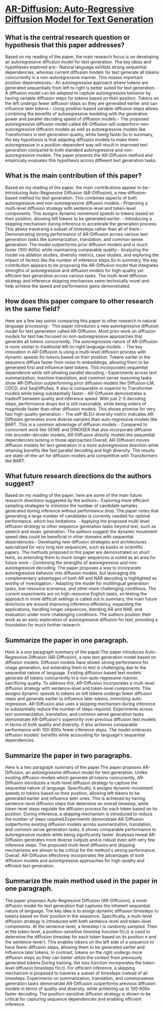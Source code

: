 # [AR-Diffusion: Auto-Regressive Diffusion Model for Text Generation](https://arxiv.org/abs/2305.09515)

## What is the central research question or hypothesis that this paper addresses?

Based on my reading of the paper, the main research focus is on developing an autoregressive diffusion model for text generation. The key ideas and hypotheses explored are:- Natural language exhibits strong sequential dependencies, whereas current diffusion models for text generate all tokens concurrently in a non-autoregressive manner. This misses important position dependencies.- An autoregressive approach where tokens are generated sequentially from left to right is better suited for text generation. - A diffusion model can be adapted to capture autoregressive behavior by having variable diffusion steps for tokens based on their position. Tokens on the left undergo fewer diffusion steps so they are generated earlier and can influence later tokens.- Using position-based variable diffusion steps allows combining the benefits of autoregressive modeling with the generative power and parallel decoding speed of diffusion models.- The proposed autoregressive diffusion model called AR-Diffusion will outperform non-autoregressive diffusion models as well as autoregressive models like Transformers in text generation quality, while being faster.So in summary, the key hypothesis is that adapting diffusion models to make them autoregressive in a position-dependent way will result in improved text generation compared to both standard autoregressive and non-autoregressive models. The paper presents the AR-Diffusion method and empirically evaluates this hypothesis across different text generation tasks.


## What is the main contribution of this paper?

Based on my reading of the paper, the main contributions appear to be:- Introducing Auto-Regressive Diffusion (AR-Diffusion), a new diffusion-based method for text generation. This combines aspects of both autoregressive and non-autoregressive diffusion models.- Proposing a multi-level diffusion strategy with sentence-level and token-level components. This assigns dynamic movement speeds to tokens based on their position, allowing left tokens to be generated earlier. - Introducing a skipping mechanism during inference to accelerate the generation process. This allows traversing a subset of timesteps rather than all of them.- Demonstrating strong performance of AR-Diffusion across various text generation tasks like summarization, translation, and common sense generation. The model outperforms prior diffusion models and is much faster (100-600x) while maintaining comparable quality.- Analyzing the model via ablation studies, diversity metrics, case studies, and exploring the impact of factors like the number of inference steps.So in summary, the key contribution appears to be proposing the AR-Diffusion model that integrates strengths of autoregressive and diffusion models for high-quality yet efficient text generation across various tasks. The multi-level diffusion strategy and inference skipping mechanism seem technically novel and help achieve the speed and performance gains demonstrated.


## How does this paper compare to other research in the same field?

Here are a few key points comparing this paper to other research in natural language processing:- This paper introduces a new autoregressive diffusion model for text generation called AR-Diffusion. Most prior work on diffusion models for text has focused on non-autoregressive approaches that generate all tokens concurrently. The autoregressive nature of AR-Diffusion is more similar to traditional left-to-right language models. - The key innovation in AR-Diffusion is using a multi-level diffusion process with dynamic speeds for tokens based on their position. Tokens earlier in the sequence diffuse faster from noise to embeddings, allowing them to be generated first and influence later tokens. This incorporates sequential dependence while still allowing parallel decoding.- Experiments across text summarization, machine translation, and common sense reasoning tasks show AR-Diffusion outperforming prior diffusion models like Diffusion-LM, CDCD, and SeqDiffuSeq. It also is comparable or superior to Transformer models while being substantially faster.- AR-Diffusion demonstrates a tradeoff between quality and inference speed. With just 2-3 decoding steps, performance drops but is still reasonable, while being orders of magnitude faster than other diffusion models. This shows promise for very fast high-quality generation.- The self-BLEU diversity metric indicates AR-Diffusion generates more diverse samples than auto-regressive models like BART. This is a common advantage of diffusion models.- Compared to concurrent work like GENIE and DINOISER that also incorporate diffusion into encoder-decoder models, AR-Diffusion directly models the sequential dependencies lacking in those approaches.Overall, AR-Diffusion moves diffusion models for text generation in a more autoregressive direction while retaining benefits like fast parallel decoding and high diversity. The results are state-of-the-art for diffusion models and competitive with Transformers like BART.


## What future research directions do the authors suggest?

Based on my reading of the paper, here are some of the main future research directions suggested by the authors:- Exploring more efficient sampling strategies to minimize the number of candidate samples generated during inference without performance drop. The paper notes that generating a large number of candidates is currently needed for optimal performance, which has limitations. - Applying the proposed multi-level diffusion strategy to other sequence generation tasks beyond text, such as speech and music generation. The authors suggest the dynamic movement speed idea could be beneficial in other domains with sequential dependencies.- Developing new diffusion strategies and architectures specialized for very long text sequences, such as books or scientific papers. The methods proposed in this paper are demonstrated on short texts, so extending them to much longer sequences is noted as an area for future work.- Combining the strengths of autoregressive and non-autoregressive decoding. The paper proposes a way to incorporate autoregressive behavior into diffusion models, but leveraging the complementary advantages of both AR and NAR decoding is highlighted as worthy of investigation.- Adapting the model for multilingual generation tasks, low-resource scenarios, and other more challenging conditions. The current experiments are on high-resource English tasks, so testing the approach in more difficult settings is called out.In summary, the main future directions are around improving inference efficiency, expanding the applications, handling longer sequences, blending AR and NAR, and evaluation under more challenging conditions. The authors position their work as an early exploration of autoregressive diffusion for text, providing a foundation for much further research.


## Summarize the paper in one paragraph.

Here is a one paragraph summary of the paper:The paper introduces Auto-Regressive Diffusion (AR-Diffusion), a new text generation model based on diffusion models. Diffusion models have shown strong performance for image generation, but extending them to text is challenging due to the sequential nature of language. Existing diffusion-based text models generate all tokens concurrently in a non-auto-regressive manner, sacrificing quality. To address this, AR-Diffusion incorporates a multi-level diffusion strategy with sentence-level and token-level components. This assigns dynamic speeds to tokens so left tokens undergo fewer diffusion steps and generate earlier to influence later tokens, mimicking auto-regression. AR-Diffusion also uses a skipping mechanism during inference to substantially reduce the number of steps required. Experiments across text summarization, translation, and common sense generation tasks demonstrate AR-Diffusion's superiority over previous diffusion text models in terms of both quality and diversity. It also achieves comparable performance with 100-600x fewer inference steps. The model embraces diffusion models' benefits while accounting for language's sequential dependencies.


## Summarize the paper in two paragraphs.

Here is a two paragraph summary of the paper:The paper proposes AR-Diffusion, an autoregressive diffusion model for text generation. Unlike existing diffusion models which generate all tokens concurrently, AR-Diffusion introduces a multi-level diffusion strategy to capture the sequential nature of language. Specifically, it assigns dynamic movement speeds to tokens based on their position, allowing left tokens to be generated earlier and influence later ones. This is achieved by having sentence-level diffusion steps that determine an overall timestep, while token-level steps regulate the diffusion process for each token based on its position. During inference, a skipping mechanism is introduced to reduce the number of steps required.Experiments demonstrate AR-Diffusion outperforms existing diffusion models across summarization, translation, and common sense generation tasks. It shows comparable performance to autoregressive models while being significantly faster. Analyses reveal AR-Diffusion generates more diverse outputs and is robust even with very few inference steps. The proposed multi-level diffusion and skipping mechanisms are shown to be critical for the method's strong performance. Overall, AR-Diffusion effectively incorporates the advantages of both diffusion models and autoregressive approaches for high-quality and efficient text generation.


## Summarize the main method used in the paper in one paragraph.

The paper proposes Auto-Regressive Diffusion (AR-Diffusion), a novel diffusion model for text generation that captures the inherent sequential nature of language. The key idea is to assign dynamic diffusion timesteps to tokens based on their position in the sequence. Specifically, a multi-level diffusion strategy is introduced with both sentence-level and token-level components. At the sentence-level, a timestep t is randomly sampled. Then at the token-level, a position-sensitive timestep function f(n,t) is used to determine the diffusion timestep for each token based on its position n and the sentence-level t. This enables tokens on the left side of a sequence to have fewer diffusion steps, allowing them to be generated earlier and influence later tokens. In contrast, tokens on the right undergo more diffusion steps so they can better utilize the context from previously generated tokens.During training, the loss function incorporates the token-level diffusion timesteps f(n,t). For efficient inference, a skipping mechanism is proposed to traverse a subset of timesteps instead of all timesteps. Experiments on summarization, translation, and commonsense generation tasks demonstrate AR-Diffusion outperforms previous diffusion models in terms of quality and diversity, while achieving up to 100-600x faster decoding. The position-sensitive diffusion strategy is shown to be critical for capturing sequence dependencies and enabling efficient inference.
